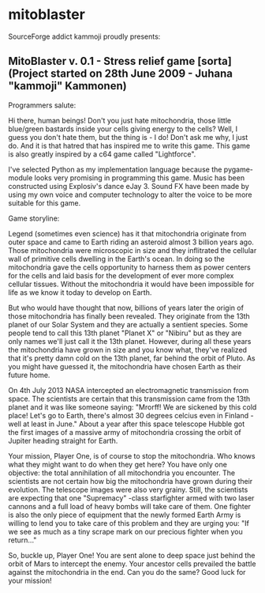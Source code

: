 # mitoblaster

SourceForge addict kammoji proudly presents:

MitoBlaster v. 0.1 - Stress relief game [sorta] (Project started on 28th June 2009 - Juhana "kammoji" Kammonen)
---------------------------------------

Programmers salute:

Hi there, human beings! Don't you just hate mitochondria, those little blue/green bastards inside your cells giving energy to the cells? Well, I guess you don't hate them, but the thing is - I do! Don't ask me why, I just do. And it is that hatred that has inspired me to write this game. This game is also greatly inspired by a c64 game called "Lightforce".

I've selected Python as my implementation language because the pygame-module looks very promising in programming this game. Music has been constructed using Explosiv's dance eJay 3. Sound FX have been made by using my own voice and computer technology to alter the voice to be more suitable for this game.


Game storyline:

Legend (sometimes even science) has it that mitochondria originate from outer space and came to Earth riding an asteroid almost 3 billion years ago. Those mitochondria were microscopic in size and they inflitrated the cellular wall of primitive cells dwelling in the Earth's ocean. In doing so the mitochondria gave the cells opportunity to harness them as power centers for the cells and laid basis for the development of ever more complex cellular tissues. Without the mitochondria it would have been impossible for life as we know it today to develop on Earth.

But who would have thought that now, billions of years later the origin of those mitochondria has finally been revealed. They originate from the 13th planet of our Solar System and they are actually a sentient species. Some people tend to call this 13th planet "Planet X" or "Nibiru" but as they are only names we'll just call it the 13th planet. However, during all these years the mitochondria have grown in size and you know what, they've realized that it's pretty damn cold on the 13th planet, far behind the orbit of Pluto. As you might have guessed it, the mitochondria have chosen Earth as their future home.

On 4th July 2013 NASA intercepted an electromagnetic transmission from space. The scientists are certain that this transmission came from the 13th planet and it was like someone saying: "Mrorff! We are sickened by this cold place! Let's go to Earth, there's almost 30 degrees celcius even in Finland - well at least in June." About a year after this space telescope Hubble got the first images of a massive army of mitochondria crossing the orbit of Jupiter heading straight for Earth.

Your mission, Player One, is of course to stop the mitochondria. Who knows what they might want to do when they get here? You have only one objective: the total annihilation of all mitochondria you encounter. The scientists are not certain how big the mitochondria have grown during their evolution. The telescope images were also very grainy. Still, the scientists are expecting that one "Supremacy" -class starfighter armed with two laser cannons and a full load of heavy bombs will take care of them. One fighter is also the only piece of equipment that the newly formed Earth Army is willing to lend you to take care of this problem and they are urging you: "If we see as much as a tiny scrape mark on our precious fighter when you return..."

So, buckle up, Player One! You are sent alone to deep space just behind the orbit of Mars to intercept the enemy. Your ancestor cells prevailed the battle against the mitochondria in the end. Can you do the same? Good luck for your mission!   